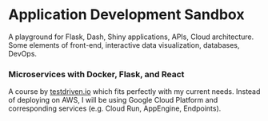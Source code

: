 # Application Development Sandbox

A playground for Flask, Dash, Shiny applications, APIs, Cloud architecture. Some elements of front-end, interactive data visualization, databases, DevOps.


### Microservices with Docker, Flask, and React

A course by [testdriven.io](https://testdriven.io) which fits perfectly with my current needs. Instead of deploying on AWS, I will be using Google Cloud Platform and corresponding services (e.g. Cloud Run, AppEngine, Endpoints).
